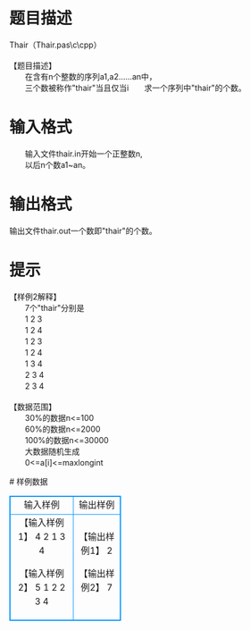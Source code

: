 # 

 
 # 题目描述 
<p>
Thair（Thair.pas\c\cpp）<br><br>【题目描述】<br>　　在含有n个整数的序列a1,a2......an中，<br>　　三个数被称作"thair"当且仅当i<j<k且ai<aj<ak<br>　　求一个序列中"thair"的个数。<br></p> 

 
 # 输入格式 
<p>
　　输入文件thair.in开始一个正整数n,<br>　　以后n个数a1~an。<br></p> 

 
 # 输出格式 
<p>
   输出文件thair.out一个数即"thair"的个数。</p> 

 
 # 提示 
<p>
【样例2解释】<br>　　7个"thair"分别是<br>　　1 2 3<br>　　1 2 4<br>　　1 2 3<br>　　1 2 4<br>　　1 3 4<br>　　2 3 4<br>　　2 3 4<br><br>【数据范围】<br>　　30%的数据n<=100<br>　　60%的数据n<=2000<br>　　100%的数据n<=30000<br>　　大数据随机生成<br>　　0<=a[i]<=maxlongint<br></p> 
# 样例数据
<style>
        table,table tr th, table tr td { border:1px solid #0094ff; }
        table { width: 200px; min-height: 25px; line-height: 25px; text-align: center; border-collapse: collapse;}   
    </style>
<table>
	<tr>
		<td>输入样例</td>
		<td>输出样例</td>
	</tr>
<tr><td>【输入样例1】
4
2 1 3 4

【输入样例2】
5
1 2 2 3 4
</td><td>【输出样例1】
2

【输出样例2】
7</td></tr></table>
